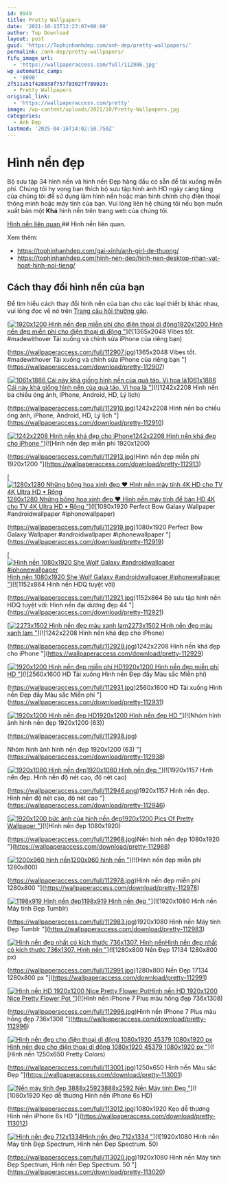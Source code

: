 ```yaml
---
id: 8949
title: Pretty Wallpapers
date: '2021-10-13T12:23:07+00:00'
author: Top Download
layout: post
guid: 'https://Tophinhanhdep.com/anh-dep/pretty-wallpapers/'
permalink: /anh-dep/pretty-wallpapers/
fifu_image_url:
  - 'https://wallpaperaccess.com/full/112906.jpg'
wp_automatic_camp:
  - '8098'
2f511a51f428838f757f83027f789923:
  - Pretty Wallpapers
original_link:
  - 'https://wallpaperaccess.com/pretty'
image: /wp-content/uploads/2021/10/Pretty-Wallpapers.jpg
categories:
  - Ảnh Đẹp
lastmod: '2025-04-16T14:02:58.750Z'
---
```

# Hình nền đẹp

Bộ sưu tập 34 hình nền và hình nền Đẹp hàng đầu có sẵn để tải xuống miễn phí. Chúng tôi hy vọng bạn thích bộ sưu tập hình ảnh HD ngày càng tăng của chúng tôi để sử dụng làm hình nền hoặc màn hình chính cho điện thoại thông minh hoặc máy tính của bạn. Vui lòng liên hệ chúng tôi nếu bạn muốn xuất bản một **Khá** hình nền trên trang web của chúng tôi.

[Hình nền liên quan ](#related) ## Hình nền liên quan.

   
 Xem thêm:

   
- <https://tophinhanhdep.com/gai-xinh/anh-girl-de-thuong/>
- <https://tophinhanhdep.com/hinh-nen-dep/hinh-nen-desktop-nhan-vat-hoat-hinh-noi-tieng/>

## Cách thay đổi hình nền của bạn

Để tìm hiểu cách thay đổi hình nền của bạn cho các loại thiết bị khác nhau, vui lòng đọc về nó trên [Trang câu hỏi thường gặp](https://tophinhanhdep.com/faq/).

  
[[![1920x1200 Hình nền đẹp miễn phí cho điện thoại di động](https://wallpaperaccess.com/full/112906.jpg)1920x1200 Hình nền đẹp miễn phí cho điện thoại di động "](https://wallpaperaccess.com/download/pretty-112906)](![1365x2048 Vibes tốt.  #madewithover Tải xuống và chỉnh sửa iPhone của riêng bạn)

(https://wallpaperaccess.com/full/112907.jpg)1365x2048 Vibes tốt. #madewithover Tải xuống và chỉnh sửa iPhone của riêng bạn "](https://wallpaperaccess.com/download/pretty-112907)

[[![1061x1886 Cái này khá giống hình nền của quả táo.  Vì hoa là](https://wallpaperaccess.com/full/112909.jpg)1061x1886 Cái này khá giống hình nền của quả táo. Vì hoa là "](https://wallpaperaccess.com/download/pretty-112909)](![1242x2208 Hình nền ba chiều óng ánh, iPhone, Android, HD, Lý lịch)

(https://wallpaperaccess.com/full/112910.jpg)1242x2208 Hình nền ba chiều óng ánh, iPhone, Android, HD, Lý lịch "](https://wallpaperaccess.com/download/pretty-112910)

[[![1242x2208 Hình nền khá đẹp cho iPhone](https://wallpaperaccess.com/full/112912.jpg)1242x2208 Hình nền khá đẹp cho iPhone "](https://wallpaperaccess.com/download/pretty-112912)](![Hình nền đẹp miễn phí 1920x1200)

(https://wallpaperaccess.com/full/112913.jpg)Hình nền đẹp miễn phí 1920x1200 "](https://wallpaperaccess.com/download/pretty-112913)

[[![1280x1280 Những bông hoa xinh đẹp ❤ Hình nền máy tính 4K HD cho TV 4K Ultra HD • Rộng](https://wallpaperaccess.com/full/112915.jpg)1280x1280 Những bông hoa xinh đẹp ❤ Hình nền máy tính để bàn HD 4K cho TV 4K Ultra HD • Rộng "](https://wallpaperaccess.com/download/pretty-112915)](![1080x1920 Perfect Bow Galaxy Wallpaper #androidwallpaper #iphonewallpaper)

(https://wallpaperaccess.com/full/112919.jpg)1080x1920 Perfect Bow Galaxy Wallpaper #androidwallpaper #iphonewallpaper "](https://wallpaperaccess.com/download/pretty-112919)

[[![Hình nền 1080x1920 She Wolf Galaxy #androidwallpaper #iphonewallpaper](https://wallpaperaccess.com/full/112920.jpg)Hình nền 1080x1920 She Wolf Galaxy #androidwallpaper #iphonewallpaper "](https://wallpaperaccess.com/download/pretty-112920)](![1152x864 Hình nền HDQ tuyệt vời)

(https://wallpaperaccess.com/full/112921.jpg)1152x864 Bộ sưu tập hình nền HDQ tuyệt vời: Hình nền đại dương đẹp 44 "](https://wallpaperaccess.com/download/pretty-112921)

[[![2273x1502 Hình nền đẹp màu xanh lam](https://wallpaperaccess.com/full/112923.jpg)2273x1502 Hình nền đẹp màu xanh lam "](https://wallpaperaccess.com/download/pretty-112923)](![1242x2208 Hình nền khá đẹp cho iPhone)

(https://wallpaperaccess.com/full/112929.jpg)1242x2208 Hình nền khá đẹp cho iPhone "](https://wallpaperaccess.com/download/pretty-112929)

[[![1920x1200 Hình nền đẹp miễn phí HD](https://wallpaperaccess.com/full/112930.jpg)1920x1200 Hình nền đẹp miễn phí HD "](https://wallpaperaccess.com/download/pretty-112930)](![2560x1600 HD Tải xuống Hình nền Đẹp đầy Màu sắc Miễn phí)

(https://wallpaperaccess.com/full/112931.jpg)2560x1600 HD Tải xuống Hình nền Đẹp đầy Màu sắc Miễn phí "](https://wallpaperaccess.com/download/pretty-112931)

[[![1920x1200 Hình nền đẹp HD](https://wallpaperaccess.com/full/112936.jpg)1920x1200 Hình nền đẹp HD "](https://wallpaperaccess.com/download/pretty-112936)](![Nhóm hình ảnh hình nền đẹp 1920x1200 (63))

(https://wallpaperaccess.com/full/112938.jpg)

Nhóm hình ảnh hình nền đẹp 1920x1200 (63) "](https://wallpaperaccess.com/download/pretty-112938)

[[![1920x1080 Hình nền đẹp](https://wallpaperaccess.com/full/112940.jpg)1920x1080 Hình nền đẹp "](https://wallpaperaccess.com/download/pretty-112940)](![1920x1157 Hình nền đẹp.  Hình nền độ nét cao, độ nét cao)

(https://wallpaperaccess.com/full/112946.png)1920x1157 Hình nền đẹp. Hình nền độ nét cao, độ nét cao "](https://wallpaperaccess.com/download/pretty-112946)

[[![1920x1200 bức ảnh của hình nền đẹp](https://wallpaperaccess.com/full/112966.jpg)1920x1200 Pics Of Pretty Wallpaper "](https://wallpaperaccess.com/download/pretty-112966)](![Hình nền đẹp 1080x1920)

(https://wallpaperaccess.com/full/112968.jpg)Nền hình nền đẹp 1080x1920 "](https://wallpaperaccess.com/download/pretty-112968)

[[![1200x960 hình nền](https://wallpaperaccess.com/full/112971.jpg)1200x960 hình nền "](https://wallpaperaccess.com/download/pretty-112971)](![Hình nền đẹp miễn phí 1280x800)

(https://wallpaperaccess.com/full/112978.jpg)Hình nền đẹp miễn phí 1280x800 "](https://wallpaperaccess.com/download/pretty-112978)

[[![1198x919 Hình nền đẹp](https://wallpaperaccess.com/full/112979.jpg)1198x919 Hình nền đẹp "](https://wallpaperaccess.com/download/pretty-112979)](![1920x1080 Hình nền Máy tính Đẹp Tumblr)

(https://wallpaperaccess.com/full/112983.jpg)1920x1080 Hình nền Máy tính Đẹp Tumblr "](https://wallpaperaccess.com/download/pretty-112983)

[[![Hình nền đẹp nhất có kích thước 736x1307.  Hình nền](https://wallpaperaccess.com/full/112986.jpg)Hình nền đẹp nhất có kích thước 736x1307. Hình nền "](https://wallpaperaccess.com/download/pretty-112986)](![1280x800 Nền Đẹp 17134 1280x800 px)

(https://wallpaperaccess.com/full/112991.jpg)1280x800 Nền Đẹp 17134 1280x800 px "](https://wallpaperaccess.com/download/pretty-112991)

[[![Hình nền HD 1920x1200 Nice Pretty Flower Pot](https://wallpaperaccess.com/full/112994.jpg)Hình nền HD 1920x1200 Nice Pretty Flower Pot "](https://wallpaperaccess.com/download/pretty-112994)](![Hình nền iPhone 7 Plus màu hồng đẹp 736x1308)

(https://wallpaperaccess.com/full/112996.jpg)Hình nền iPhone 7 Plus màu hồng đẹp 736x1308 "](https://wallpaperaccess.com/download/pretty-112996)

[[![Hình nền đẹp cho điện thoại di động 1080x1920 45379 1080x1920 px](https://wallpaperaccess.com/full/113000.jpg)Hình nền đẹp cho điện thoại di động 1080x1920 45379 1080x1920 px "](https://wallpaperaccess.com/download/pretty-113000)](![Hình nền 1250x650 Pretty Colors)

(https://wallpaperaccess.com/full/113001.jpg)1250x650 Hình nền Màu sắc Đẹp "](https://wallpaperaccess.com/download/pretty-113001)

[[![Nền máy tính đẹp 3888x2592](https://wallpaperaccess.com/full/113005.jpg)3888x2592 Nền Máy tính Đẹp "](https://wallpaperaccess.com/download/pretty-113005)](![1080x1920 Kẹo dễ thương Hình nền iPhone 6s HD)

(https://wallpaperaccess.com/full/113012.jpg)1080x1920 Kẹo dễ thương Hình nền iPhone 6s HD "](https://wallpaperaccess.com/download/pretty-113012)

[[![Hình nền đẹp 712x1334](https://wallpaperaccess.com/full/113015.jpg)Hình nền đẹp 712x1334 "](https://wallpaperaccess.com/download/pretty-113015)](![1920x1080 Hình nền Máy tính Đẹp Spectrum, Hình nền Đẹp Spectrum.  50)

(https://wallpaperaccess.com/full/113020.jpg)1920x1080 Hình nền Máy tính Đẹp Spectrum, Hình nền Đẹp Spectrum. 50 "](https://wallpaperaccess.com/download/pretty-113020)
